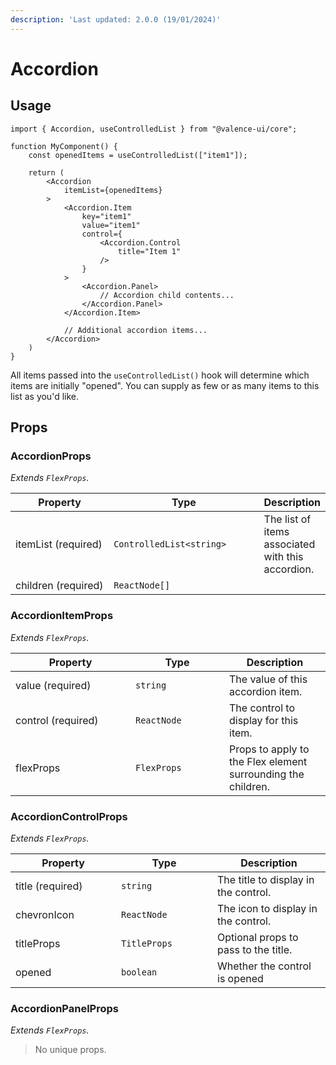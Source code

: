 ```yaml
---
description: 'Last updated: 2.0.0 (19/01/2024)'
---
```


# Accordion

## Usage

```tsx
import { Accordion, useControlledList } from "@valence-ui/core";

function MyComponent() { 
    const openedItems = useControlledList(["item1"]);

    return ( 
        <Accordion
            itemList={openedItems}
        >
            <Accordion.Item
                key="item1"
                value="item1"
                control={
                    <Accordion.Control
                        title="Item 1"
                    />
                }
            >
                <Accordion.Panel>
                    // Accordion child contents...
                </Accordion.Panel>
            </Accordion.Item>
            
            // Additional accordion items...
        </Accordion>
    )
}
```

All items passed into the `useControlledList()` hook will determine which items are initially "opened". You can supply as few or as many items to this list as you'd like.&#x20;

## Props

### AccordionProps

_Extends `FlexProps`._

<table data-full-width="true"><thead><tr><th width="185">Property</th><th width="254">Type</th><th>Description</th></tr></thead><tbody><tr><td>itemList (required)</td><td><code>ControlledList&#x3C;string></code></td><td>The list of items associated with this accordion.</td></tr><tr><td>children (required)</td><td><code>ReactNode[]</code></td><td></td></tr></tbody></table>

### AccordionItemProps

_Extends `FlexProps`._&#x20;

<table data-full-width="true"><thead><tr><th width="176">Property</th><th width="134">Type</th><th>Description</th></tr></thead><tbody><tr><td>value (required)</td><td><code>string</code></td><td>The value of this accordion item.</td></tr><tr><td>control (required)</td><td><code>ReactNode</code></td><td>The control to display for this item.</td></tr><tr><td>flexProps</td><td><code>FlexProps</code></td><td>Props to apply to the Flex element surrounding the children.</td></tr></tbody></table>

### AccordionControlProps

_Extends `FlexProps`._

<table data-full-width="true"><thead><tr><th width="153">Property</th><th width="138">Type</th><th>Description</th></tr></thead><tbody><tr><td>title (required)</td><td><code>string</code></td><td>The title to display in the control.</td></tr><tr><td>chevronIcon</td><td><code>ReactNode</code></td><td>The icon to display in the control.</td></tr><tr><td>titleProps</td><td><code>TitleProps</code></td><td>Optional props to pass to the title.</td></tr><tr><td>opened</td><td><code>boolean</code></td><td>Whether the control is opened</td></tr></tbody></table>

### AccordionPanelProps

_Extends `FlexProps`._

> No unique props.
